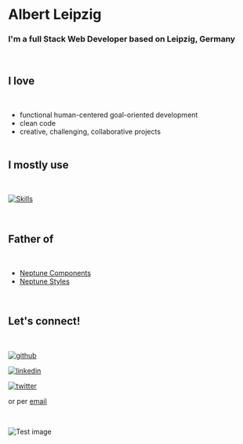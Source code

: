 # Albert Leipzig

### I'm a full Stack Web Developer based on Leipzig, Germany

<br>

<div>

</div>

## I love

<br>

- functional human-centered goal-oriented development
- clean code
- creative, challenging, collaborative projects
  <br>
  <br>

## I mostly use

<br>

[![Skills](https://skillicons.dev/icons?i=bash,html,scss,js,nodejs,express,mongodb,postman,threejs,git,css,bootstrap,react,vite,figma,firebase,rollupjs&perline=9)](https://skillicons.dev)

<br>

## Father of

<br>

- [Neptune Components](https://www.npmjs.com/package/neptunes-components)
- [Neptune Styles](https://www.npmjs.com/package/neptune-styles)

<br>

## Let's connect!

<br>

[![github](https://skillicons.dev/icons?i=github)](https://www.linkedin.com/in/albert-clemente/)

[![linkedin](https://skillicons.dev/icons?i=linkedin)](https://www.linkedin.com/in/albert-clemente/)

[![twitter](https://skillicons.dev/icons?i=twitter)](https://github.com/AlbertLeipzig)

or per [email](mailto:albertclemvill@gmail.com)

<br>

![Test image](https://images.unsplash.com/photo-1610299736609-129411c176b8?ixlib=rb-4.0.3&ixid=MnwxMjA3fDB8MHxzZWFyY2h8NXx8bGVpcHppZ3xlbnwwfHwwfHw%3D&auto=format&fit=crop&w=350&q=60)

<br>
